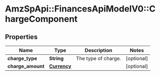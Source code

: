 # AmzSpApi::FinancesApiModelV0::ChargeComponent

## Properties
Name | Type | Description | Notes
------------ | ------------- | ------------- | -------------
**charge_type** | **String** | The type of charge. | [optional] 
**charge_amount** | [**Currency**](Currency.md) |  | [optional] 

